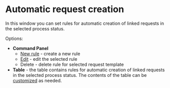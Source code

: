 # Automatic request creation
   
In this window you can set rules for automatic creation of linked requests in the selected process status.
   
Options:
    
- **Command Panel**
    - [New rule](automatic-request-creation/add) - create a new rule
    - [Edit](automatic-request-creation/edit) - edit the selected rule
    - Delete - delete rule for selected request template
- **Table** - the table contains rules for automatic creation of linked requests in the selected process status. The contents of the table can be [customized](../../../../../../../alvao-asset-management/working-with-tables) as needed.
